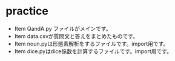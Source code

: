 # practice
* Item QandA.py ファイルがメインです。
* Item data.csvが質問文と答えをまとめたものです。
* Item noun.pyは形態素解析をするファイルです。import用です。
* Item dice.pyはdice係数を計算するファイルです。import用です。



